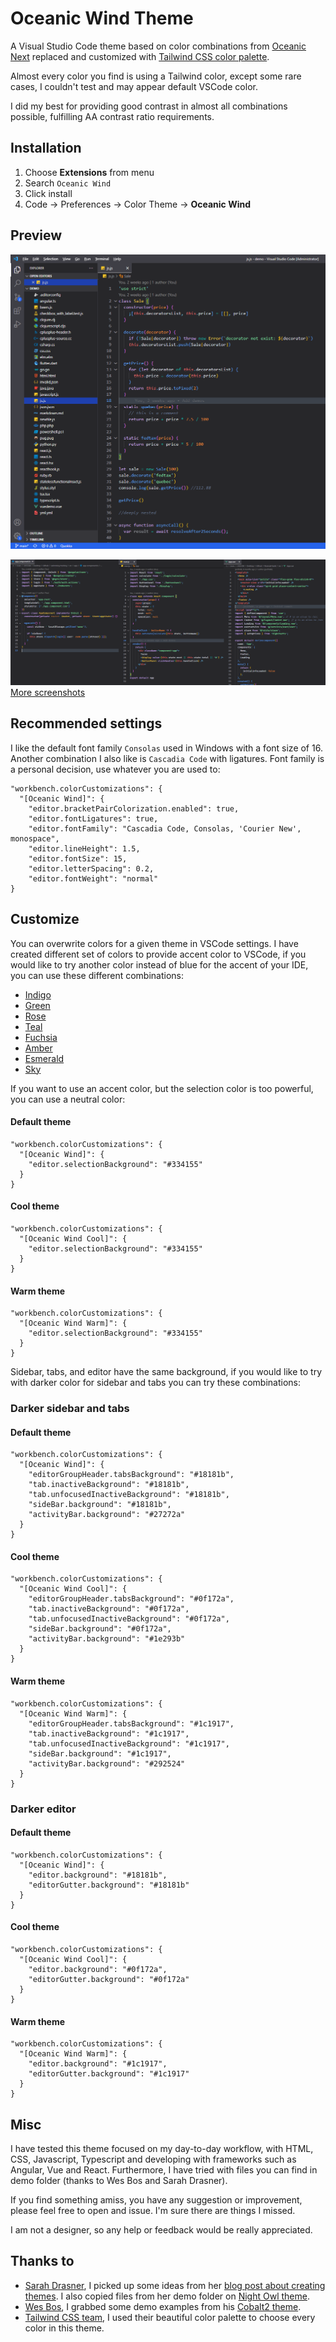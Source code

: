 # Oceanic Wind Theme

A Visual Studio Code theme based on color combinations from [Oceanic Next](https://github.com/voronianski/oceanic-next-color-scheme) replaced and customized with [Tailwind CSS color palette](https://tailwindcss.com/docs/customizing-colors).

Almost every color you find is using a Tailwind color, except some rare cases, I couldn't test and may appear default VSCode color.

I did my best for providing good contrast in almost all combinations possible, fulfilling  AA contrast ratio requirements.

## Installation
1. Choose **Extensions** from menu
1. Search `Oceanic Wind`
1. Click install
1. Code -> Preferences -> Color Theme -> **Oceanic Wind**

## Preview
![Javascript preview](./screenshots/preview.png)

![Frameworks](./screenshots/frameworks.png)
[More screenshots](./screenshots/)

## Recommended settings
I like the default font family `Consolas` used in Windows with a font size of 16. Another combination I also like is `Cascadia Code` with ligatures. Font family is a personal decision, use whatever you are used to:
```
"workbench.colorCustomizations": {
  "[Oceanic Wind]": {
    "editor.bracketPairColorization.enabled": true,
    "editor.fontLigatures": true,
    "editor.fontFamily": "Cascadia Code, Consolas, 'Courier New', monospace",
    "editor.lineHeight": 1.5,
    "editor.fontSize": 15,
    "editor.letterSpacing": 0.2,
    "editor.fontWeight": "normal"
}
```

## Customize
You can overwrite colors for a given theme in VSCode settings. I have created different set of colors to provide accent color to VSCode, if you would like to try another color instead of blue for the accent of your IDE, you can use these different combinations:
- [Indigo](./customize/indigo.md)
- [Green](./customize/green.md)
- [Rose](./customize/rose.md)
- [Teal](./customize/teal.md)
- [Fuchsia](./customize/fuchsia.md)
- [Amber](./customize/amber.md)
- [Esmerald](./customize/esmerald.md)
- [Sky](./customize/sky.md)

If you want to use an accent color, but the selection color is too powerful, you can use a neutral color:
#### Default theme
```
"workbench.colorCustomizations": {
  "[Oceanic Wind]": {
    "editor.selectionBackground": "#334155"
  }
}
```
#### Cool theme
```
"workbench.colorCustomizations": {
  "[Oceanic Wind Cool]": {
    "editor.selectionBackground": "#334155"
  }
}
```
#### Warm theme
```
"workbench.colorCustomizations": {
  "[Oceanic Wind Warm]": {
    "editor.selectionBackground": "#334155"
  }
}
```
Sidebar, tabs, and editor have the same background, if you would like to try with darker color for sidebar and tabs you can try these combinations:

### Darker sidebar and tabs
#### Default theme
```
"workbench.colorCustomizations": {
  "[Oceanic Wind]": {
    "editorGroupHeader.tabsBackground": "#18181b",
    "tab.inactiveBackground": "#18181b",
    "tab.unfocusedInactiveBackground": "#18181b",
    "sideBar.background": "#18181b",
    "activityBar.background": "#27272a"
  }
}
```
#### Cool theme
```
"workbench.colorCustomizations": {
  "[Oceanic Wind Cool]": {
    "editorGroupHeader.tabsBackground": "#0f172a",
    "tab.inactiveBackground": "#0f172a",
    "tab.unfocusedInactiveBackground": "#0f172a",
    "sideBar.background": "#0f172a",
    "activityBar.background": "#1e293b"
  }
}
```
#### Warm theme
```
"workbench.colorCustomizations": {
  "[Oceanic Wind Warm]": {
    "editorGroupHeader.tabsBackground": "#1c1917",
    "tab.inactiveBackground": "#1c1917",
    "tab.unfocusedInactiveBackground": "#1c1917",
    "sideBar.background": "#1c1917",
    "activityBar.background": "#292524"
  }
}
```

### Darker editor
#### Default theme
```
"workbench.colorCustomizations": {
  "[Oceanic Wind]": {
    "editor.background": "#18181b", 
    "editorGutter.background": "#18181b"
  }
}
```
#### Cool theme
```
"workbench.colorCustomizations": {
  "[Oceanic Wind Cool]": {
    "editor.background": "#0f172a", 
    "editorGutter.background": "#0f172a"
  }
}
```
#### Warm theme
```
"workbench.colorCustomizations": {
  "[Oceanic Wind Warm]": {
    "editor.background": "#1c1917", 
    "editorGutter.background": "#1c1917"
  }
}
```

## Misc
I have tested this theme focused on my day-to-day workflow, with HTML, CSS, Javascript, Typescript and developing with frameworks such as Angular, Vue and React. Furthermore, I have tried with files you can find in demo folder (thanks to Wes Bos and Sarah Drasner).

If you find something amiss, you have any suggestion or improvement, please feel free to open and issue. I'm sure there are things I missed.

I am not a designer, so any help or feedback would be really appreciated.
## Thanks to
- [Sarah Drasner](https://twitter.com/sarah_edo), I picked up some ideas from her [blog post about creating themes](https://css-tricks.com/creating-a-vs-code-theme/). I also copied files from her demo folder on [Night Owl theme](https://github.com/sdras/night-owl-vscode-theme).
- [Wes Bos](https://twitter.com/wesbos), I grabbed some demo examples from his [Cobalt2 theme](https://github.com/wesbos/cobalt2-vscode).
- [Tailwind CSS team](https://twitter.com/tailwindcss), I used their beautiful color palette to choose every color in this theme.
